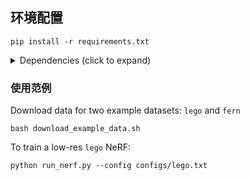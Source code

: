## 环境配置

```
pip install -r requirements.txt
```

<details>
  <summary> Dependencies (click to expand) </summary>
  
  ## Dependencies
  - PyTorch 1.4
  - matplotlib
  - numpy
  - imageio
  - imageio-ffmpeg
  - configargparse
  
The LLFF data loader requires ImageMagick.

You will also need the [LLFF code](http://github.com/fyusion/llff) (and COLMAP) set up to compute poses if you want to run on your own real data.

</details>

### 使用范例

Download data for two example datasets: `lego` and `fern`

```
bash download_example_data.sh
```

To train a low-res `lego` NeRF:

```
python run_nerf.py --config configs/lego.txt
```
